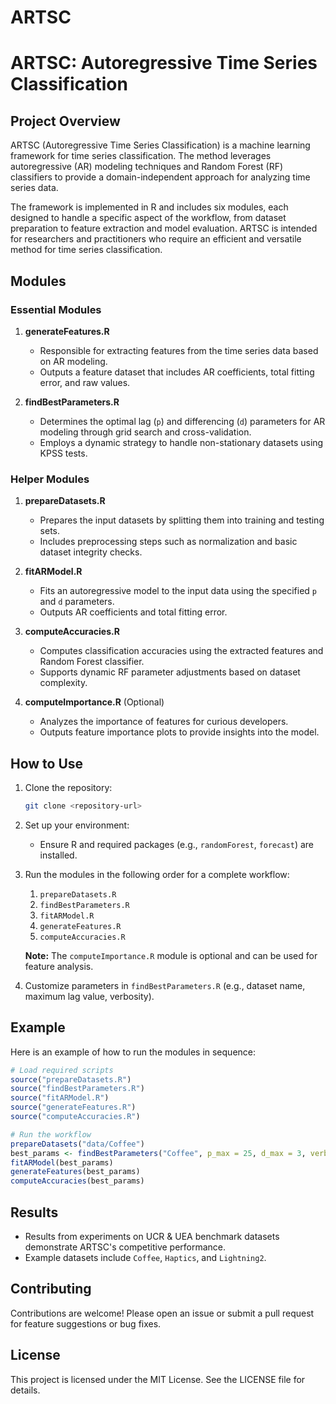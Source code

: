 # ARTSC
# ARTSC: Autoregressive Time Series Classification

## Project Overview
ARTSC (Autoregressive Time Series Classification) is a machine learning framework for time series classification. The method leverages autoregressive (AR) modeling techniques and Random Forest (RF) classifiers to provide a domain-independent approach for analyzing time series data.

The framework is implemented in R and includes six modules, each designed to handle a specific aspect of the workflow, from dataset preparation to feature extraction and model evaluation. ARTSC is intended for researchers and practitioners who require an efficient and versatile method for time series classification.

## Modules
### Essential Modules
1. **generateFeatures.R**
   - Responsible for extracting features from the time series data based on AR modeling.
   - Outputs a feature dataset that includes AR coefficients, total fitting error, and raw values.

2. **findBestParameters.R**
   - Determines the optimal lag (`p`) and differencing (`d`) parameters for AR modeling through grid search and cross-validation.
   - Employs a dynamic strategy to handle non-stationary datasets using KPSS tests.

### Helper Modules
1. **prepareDatasets.R**
   - Prepares the input datasets by splitting them into training and testing sets.
   - Includes preprocessing steps such as normalization and basic dataset integrity checks.

2. **fitARModel.R**
   - Fits an autoregressive model to the input data using the specified `p` and `d` parameters.
   - Outputs AR coefficients and total fitting error.

3. **computeAccuracies.R**
   - Computes classification accuracies using the extracted features and Random Forest classifier.
   - Supports dynamic RF parameter adjustments based on dataset complexity.

4. **computeImportance.R** (Optional)
   - Analyzes the importance of features for curious developers.
   - Outputs feature importance plots to provide insights into the model.

## How to Use
1. Clone the repository:
   ```bash
   git clone <repository-url>
   ```

2. Set up your environment:
   - Ensure R and required packages (e.g., `randomForest`, `forecast`) are installed.

3. Run the modules in the following order for a complete workflow:
   1. `prepareDatasets.R`
   2. `findBestParameters.R`
   3. `fitARModel.R`
   4. `generateFeatures.R`
   5. `computeAccuracies.R`

   **Note:** The `computeImportance.R` module is optional and can be used for feature analysis.

4. Customize parameters in `findBestParameters.R` (e.g., dataset name, maximum lag value, verbosity).

## Example
Here is an example of how to run the modules in sequence:
```R
# Load required scripts
source("prepareDatasets.R")
source("findBestParameters.R")
source("fitARModel.R")
source("generateFeatures.R")
source("computeAccuracies.R")

# Run the workflow
prepareDatasets("data/Coffee")
best_params <- findBestParameters("Coffee", p_max = 25, d_max = 3, verbose = TRUE)
fitARModel(best_params)
generateFeatures(best_params)
computeAccuracies(best_params)
```

## Results
- Results from experiments on UCR & UEA benchmark datasets demonstrate ARTSC's competitive performance.
- Example datasets include `Coffee`, `Haptics`, and `Lightning2`.

## Contributing
Contributions are welcome! Please open an issue or submit a pull request for feature suggestions or bug fixes.

## License
This project is licensed under the MIT License. See the LICENSE file for details.


